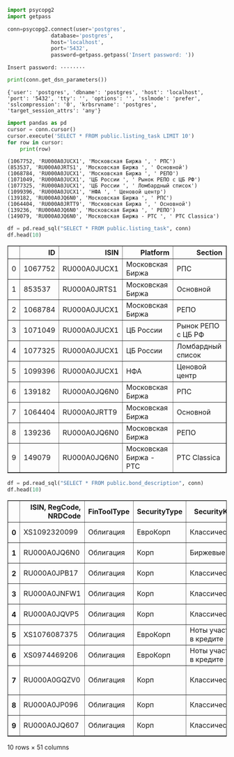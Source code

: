 ```python
import psycopg2
import getpass

conn=psycopg2.connect(user='postgres',
              database='postgres',
              host='localhost',
              port='5432',
              password=getpass.getpass('Insert password: '))
```

    Insert password: ········



```python
print(conn.get_dsn_parameters())
```

    {'user': 'postgres', 'dbname': 'postgres', 'host': 'localhost', 'port': '5432', 'tty': '', 'options': '', 'sslmode': 'prefer', 'sslcompression': '0', 'krbsrvname': 'postgres', 'target_session_attrs': 'any'}



```python
import pandas as pd
cursor = conn.cursor()
cursor.execute('SELECT * FROM public.listing_task LIMIT 10')
for row in cursor:
    print(row)    
```

    (1067752, 'RU000A0JUCX1', 'Московская Биржа ', ' РПС')
    (853537, 'RU000A0JRTS1', 'Московская Биржа ', ' Основной')
    (1068784, 'RU000A0JUCX1', 'Московская Биржа ', ' РЕПО')
    (1071049, 'RU000A0JUCX1', 'ЦБ России ', ' Рынок РЕПО с ЦБ РФ')
    (1077325, 'RU000A0JUCX1', 'ЦБ России ', ' Ломбардный список')
    (1099396, 'RU000A0JUCX1', 'НФА ', ' Ценовой центр')
    (139182, 'RU000A0JQ6N0', 'Московская Биржа ', ' РПС')
    (1064404, 'RU000A0JRTT9', 'Московская Биржа ', ' Основной')
    (139236, 'RU000A0JQ6N0', 'Московская Биржа ', ' РЕПО')
    (149079, 'RU000A0JQ6N0', 'Московская Биржа - РТС ', ' РТС Classica')



```python
df = pd.read_sql("SELECT * FROM public.listing_task", conn)
df.head(10)
```




<div>
<style scoped>
    .dataframe tbody tr th:only-of-type {
        vertical-align: middle;
    }

    .dataframe tbody tr th {
        vertical-align: top;
    }

    .dataframe thead th {
        text-align: right;
    }
</style>
<table border="1" class="dataframe">
  <thead>
    <tr style="text-align: right;">
      <th></th>
      <th>ID</th>
      <th>ISIN</th>
      <th>Platform</th>
      <th>Section</th>
    </tr>
  </thead>
  <tbody>
    <tr>
      <td>0</td>
      <td>1067752</td>
      <td>RU000A0JUCX1</td>
      <td>Московская Биржа</td>
      <td>РПС</td>
    </tr>
    <tr>
      <td>1</td>
      <td>853537</td>
      <td>RU000A0JRTS1</td>
      <td>Московская Биржа</td>
      <td>Основной</td>
    </tr>
    <tr>
      <td>2</td>
      <td>1068784</td>
      <td>RU000A0JUCX1</td>
      <td>Московская Биржа</td>
      <td>РЕПО</td>
    </tr>
    <tr>
      <td>3</td>
      <td>1071049</td>
      <td>RU000A0JUCX1</td>
      <td>ЦБ России</td>
      <td>Рынок РЕПО с ЦБ РФ</td>
    </tr>
    <tr>
      <td>4</td>
      <td>1077325</td>
      <td>RU000A0JUCX1</td>
      <td>ЦБ России</td>
      <td>Ломбардный список</td>
    </tr>
    <tr>
      <td>5</td>
      <td>1099396</td>
      <td>RU000A0JUCX1</td>
      <td>НФА</td>
      <td>Ценовой центр</td>
    </tr>
    <tr>
      <td>6</td>
      <td>139182</td>
      <td>RU000A0JQ6N0</td>
      <td>Московская Биржа</td>
      <td>РПС</td>
    </tr>
    <tr>
      <td>7</td>
      <td>1064404</td>
      <td>RU000A0JRTT9</td>
      <td>Московская Биржа</td>
      <td>Основной</td>
    </tr>
    <tr>
      <td>8</td>
      <td>139236</td>
      <td>RU000A0JQ6N0</td>
      <td>Московская Биржа</td>
      <td>РЕПО</td>
    </tr>
    <tr>
      <td>9</td>
      <td>149079</td>
      <td>RU000A0JQ6N0</td>
      <td>Московская Биржа - РТС</td>
      <td>РТС Classica</td>
    </tr>
  </tbody>
</table>
</div>




```python
df = pd.read_sql("SELECT * FROM public.bond_description", conn)
df.head(10)
```




<div>
<style scoped>
    .dataframe tbody tr th:only-of-type {
        vertical-align: middle;
    }

    .dataframe tbody tr th {
        vertical-align: top;
    }

    .dataframe thead th {
        text-align: right;
    }
</style>
<table border="1" class="dataframe">
  <thead>
    <tr style="text-align: right;">
      <th></th>
      <th>ISIN, RegCode, NRDCode</th>
      <th>FinToolType</th>
      <th>SecurityType</th>
      <th>SecurityKind</th>
      <th>CouponType</th>
      <th>RateTypeNameRus_NRD</th>
      <th>CouponTypeName_NRD</th>
      <th>HaveOffer</th>
      <th>AmortisedMty</th>
      <th>MaturityGroup</th>
      <th>...</th>
      <th>CurrentFaceValue_NRD</th>
      <th>BorrowerName</th>
      <th>BorrowerOKPO</th>
      <th>BorrowerSector</th>
      <th>BorrowerUID</th>
      <th>IssuerName</th>
      <th>IssuerName_NRD</th>
      <th>IssuerOKPO</th>
      <th>NumGuarantors</th>
      <th>EndMtyDate</th>
    </tr>
  </thead>
  <tbody>
    <tr>
      <th>0</th>
      <td>XS1092320099</td>
      <td>Облигация</td>
      <td>ЕвроКорп</td>
      <td>Классические</td>
      <td>Постоянный</td>
      <td>с фиксированной ставкой</td>
      <td>Полугодовой</td>
      <td>True</td>
      <td>False</td>
      <td>Среднесрочные</td>
      <td>...</td>
      <td>1000.0</td>
      <td>4finance AS</td>
      <td>NaN</td>
      <td>None</td>
      <td>95365</td>
      <td>4finance S.A</td>
      <td>4finance S.A.</td>
      <td>NaN</td>
      <td>9</td>
      <td>2019-08-14</td>
    </tr>
    <tr>
      <th>1</th>
      <td>RU000A0JQ6N0</td>
      <td>Облигация</td>
      <td>Корп</td>
      <td>Биржевые</td>
      <td>Постоянный</td>
      <td>None</td>
      <td>None</td>
      <td>True</td>
      <td>True</td>
      <td>Краткосрочные</td>
      <td>...</td>
      <td>NaN</td>
      <td>Седьмой Континент</td>
      <td>33649230.0</td>
      <td>Ритейл</td>
      <td>86896</td>
      <td>Седьмой Континент</td>
      <td>None</td>
      <td>33649230.0</td>
      <td>0</td>
      <td>2010-12-17</td>
    </tr>
    <tr>
      <th>2</th>
      <td>RU000A0JPB17</td>
      <td>Облигация</td>
      <td>Корп</td>
      <td>Классические</td>
      <td>Переменный</td>
      <td>None</td>
      <td>None</td>
      <td>True</td>
      <td>False</td>
      <td>Среднесрочные</td>
      <td>...</td>
      <td>NaN</td>
      <td>Седьмой Континент</td>
      <td>33649230.0</td>
      <td>Ритейл</td>
      <td>86896</td>
      <td>Седьмой Континент</td>
      <td>None</td>
      <td>33649230.0</td>
      <td>1</td>
      <td>2012-06-14</td>
    </tr>
    <tr>
      <th>3</th>
      <td>RU000A0JNFW1</td>
      <td>Облигация</td>
      <td>Корп</td>
      <td>Классические</td>
      <td>Переменный</td>
      <td>None</td>
      <td>None</td>
      <td>True</td>
      <td>False</td>
      <td>Среднесрочные</td>
      <td>...</td>
      <td>NaN</td>
      <td>Золото Селигдара</td>
      <td>76723557.0</td>
      <td>Горнодобыча</td>
      <td>88747</td>
      <td>Золото Селигдара</td>
      <td>None</td>
      <td>76723557.0</td>
      <td>1</td>
      <td>2011-06-28</td>
    </tr>
    <tr>
      <th>4</th>
      <td>RU000A0JQVP5</td>
      <td>Облигация</td>
      <td>Корп</td>
      <td>Классические</td>
      <td>Переменный</td>
      <td>None</td>
      <td>None</td>
      <td>True</td>
      <td>False</td>
      <td>Краткосрочные</td>
      <td>...</td>
      <td>NaN</td>
      <td>Домо</td>
      <td>98357828.0</td>
      <td>Ритейл</td>
      <td>92174</td>
      <td>Домо</td>
      <td>None</td>
      <td>98357828.0</td>
      <td>0</td>
      <td>2013-05-16</td>
    </tr>
    <tr>
      <th>5</th>
      <td>XS1076087375</td>
      <td>Облигация</td>
      <td>ЕвроКорп</td>
      <td>Ноты участия в кредите</td>
      <td>Постоянный</td>
      <td>с фиксированной ставкой</td>
      <td>Ежегодный</td>
      <td>False</td>
      <td>False</td>
      <td>Краткосрочные</td>
      <td>...</td>
      <td>1000.0</td>
      <td>ABH Financial</td>
      <td>NaN</td>
      <td>None</td>
      <td>87458</td>
      <td>Alfa Holding Issuance</td>
      <td>Alfa Holding Issuance plc</td>
      <td>NaN</td>
      <td>0</td>
      <td>2017-06-10</td>
    </tr>
    <tr>
      <th>6</th>
      <td>XS0974469206</td>
      <td>Облигация</td>
      <td>ЕвроКорп</td>
      <td>Ноты участия в кредите</td>
      <td>Постоянный</td>
      <td>с фиксированной ставкой</td>
      <td>Полугодовой</td>
      <td>False</td>
      <td>False</td>
      <td>Среднесрочные</td>
      <td>...</td>
      <td>1000.0</td>
      <td>Borets International</td>
      <td>NaN</td>
      <td>None</td>
      <td>94896</td>
      <td>Borets Finance</td>
      <td>Borets Finance Limited</td>
      <td>NaN</td>
      <td>5</td>
      <td>2018-09-26</td>
    </tr>
    <tr>
      <th>7</th>
      <td>RU000A0GQZV0</td>
      <td>Облигация</td>
      <td>Корп</td>
      <td>Классические</td>
      <td>Переменный</td>
      <td>с переменной ставкой</td>
      <td>Квартальный</td>
      <td>True</td>
      <td>False</td>
      <td>Краткосрочные</td>
      <td>...</td>
      <td>1000.0</td>
      <td>Дикая Орхидея (мск)</td>
      <td>33673624.0</td>
      <td>Лёгкая промышленность</td>
      <td>79559</td>
      <td>Дикая Орхидея (мск)</td>
      <td>ЗАО Дикая Орхидея</td>
      <td>33673624.0</td>
      <td>1</td>
      <td>2009-04-09</td>
    </tr>
    <tr>
      <th>8</th>
      <td>RU000A0JP096</td>
      <td>Облигация</td>
      <td>Корп</td>
      <td>Классические</td>
      <td>Переменный</td>
      <td>None</td>
      <td>None</td>
      <td>True</td>
      <td>False</td>
      <td>Среднесрочные</td>
      <td>...</td>
      <td>NaN</td>
      <td>Золото Селигдара</td>
      <td>76723557.0</td>
      <td>Горнодобыча</td>
      <td>88747</td>
      <td>Золото Селигдара</td>
      <td>None</td>
      <td>76723557.0</td>
      <td>1</td>
      <td>2011-12-21</td>
    </tr>
    <tr>
      <th>9</th>
      <td>RU000A0JQ607</td>
      <td>Облигация</td>
      <td>Корп</td>
      <td>Классические</td>
      <td>Постоянный</td>
      <td>с переменной ставкой</td>
      <td>Полугодовой</td>
      <td>True</td>
      <td>False</td>
      <td>Среднесрочные</td>
      <td>...</td>
      <td>NaN</td>
      <td>Золото Селигдара</td>
      <td>76723557.0</td>
      <td>Горнодобыча</td>
      <td>88747</td>
      <td>Золото Селигдара</td>
      <td>ОАО Золото Селигдара</td>
      <td>76723557.0</td>
      <td>1</td>
      <td>2014-05-29</td>
    </tr>
  </tbody>
</table>
<p>10 rows × 51 columns</p>
</div>




```python

```


```python

```
